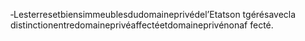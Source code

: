 ‐Lesterresetbiensimmeublesdudomaineprivédel’Etatson tgérésavecla distinctionentredomaineprivéaffectéetdomaineprivénonaf fecté.